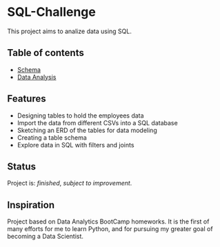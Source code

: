 # SQL-Challenge
 


This project aims to analize data using SQL. 

## Table of contents
* [Schema](#https://github.com/mcastl/sql-challenge/blob/main/EmployeeSLQ/Schema.sql)
* [Data Analysis](#https://github.com/mcastl/sql-challenge/blob/main/EmployeeSLQ/Data_analysis.sql)

## Features
* Designing tables to hold the employees data
* Import the data from different CSVs into a SQL database 
* Sketching an ERD of the tables for data modeling
* Creating a table schema 
* Explore data in SQL with filters and joints

## Status
Project is: _finished_, _subject to improvement_.

## Inspiration
Project based on Data Analytics BootCamp homeworks. It is the first of many efforts for me to learn Python, and for pursuing my greater goal of becoming a Data Scientist.

